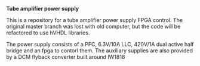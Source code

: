 **Tube amplifier power supply**

This is a repository for a tube amplifier power supply FPGA control. The original master branch was lost with old computer, but the code will be refactored to use hVHDL libraries.

The power supply consists of a PFC, 6.3V/10A LLC, 420V/1A dual active half bridge and an fpga to contorl them. The auxiliary supplies are also provided by a DCM flyback converter built around IW1818

